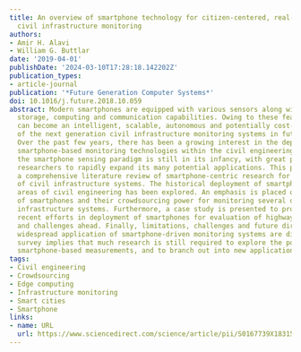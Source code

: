 ```yaml
---
title: An overview of smartphone technology for citizen-centered, real-time and scalable
  civil infrastructure monitoring
authors:
- Amir H. Alavi
- William G. Buttlar
date: '2019-04-01'
publishDate: '2024-03-10T17:28:18.142202Z'
publication_types:
- article-journal
publication: '*Future Generation Computer Systems*'
doi: 10.1016/j.future.2018.10.059
abstract: Modern smartphones are equipped with various sensors along with on-board
  storage, computing and communication capabilities. Owing to these features, they
  can become an intelligent, scalable, autonomous and potentially cost-free component
  of the next generation civil infrastructure monitoring systems in future smart cities.
  Over the past few years, there has been a growing interest in the deployment of
  smartphone-based monitoring technologies within the civil engineering arena. Overall,
  the smartphone sensing paradigm is still in its infancy, with great promise for
  researchers to rapidly expand its many potential applications. This paper presents
  a comprehensive literature review of smartphone-centric research for the monitoring
  of civil infrastructure systems. The historical deployment of smartphones in major
  areas of civil engineering has been explored. An emphasis is placed on sensing capabilities
  of smartphones and their crowdsourcing power for monitoring several distinct civil
  infrastructure systems. Furthermore, a case study is presented to provide our most
  recent efforts in deployment of smartphones for evaluation of highway pavements
  and challenges ahead. Finally, limitations, challenges and future directions for
  widespread application of smartphone-driven monitoring systems are discussed. The
  survey implies that much research is still required to explore the power of crowdsourced
  smartphone-based measurements, and to branch out into new application domains.
tags:
- Civil engineering
- Crowdsourcing
- Edge computing
- Infrastructure monitoring
- Smart cities
- Smartphone
links:
- name: URL
  url: https://www.sciencedirect.com/science/article/pii/S0167739X18315875
---
```

